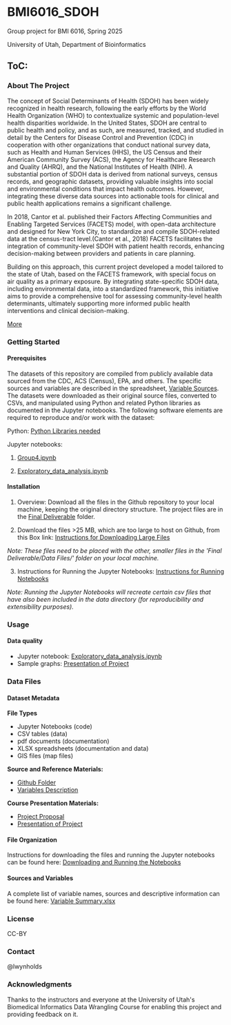 # BMI6016_SDOH

Group project for BMI 6016, Spring 2025

University of Utah, Department of Bioinformatics

## ToC: 

### About The Project 

The concept of Social Determinants of Health (SDOH) has been widely recognized in health research, following the early efforts by the World Health Organization (WHO) to contextualize systemic and population-level health disparities worldwide. In the United States, SDOH are central to public health and policy, and as such, are measured, tracked, and studied in detail by the Centers for Disease Control and Prevention (CDC) in cooperation with other organizations that conduct national survey data, such as Health and Human Services (HHS), the US Census and their American Community Survey (ACS), the Agency for Healthcare Research and Quality (AHRQ), and the National Institutes of Health (NIH). A substantial portion of SDOH data is derived from national surveys, census records, and geographic datasets, providing valuable insights into social and environmental conditions that impact health outcomes. However, integrating these diverse data sources into actionable tools for clinical and public health applications remains a significant challenge. 
 
In 2018, Cantor et al. published their Factors Affecting Communities and Enabling Targeted Services (FACETS) model, with open-data architecture and designed for New York City, to standardize and compile SDOH-related data at the census-tract level.(Cantor et al., 2018) FACETS facilitates the integration of community-level SDOH with patient health records, enhancing decision-making between providers and patients in care planning.  

Building on this approach, this current project developed a model tailored to the state of Utah, based on the FACETS framework, with special focus on air quality as a primary exposure. By integrating state-specific SDOH data, including environmental data, into a standardized framework, this initiative aims to provide a comprehensive tool for assessing community-level health determinants, ultimately supporting more informed public health interventions and clinical decision-making. 

[More](https://github.com/lwynholds/BMI6016_SDOH/blob/main/Group_4_Project_proposal.pdf)

### Getting Started 

#### Prerequisites
The datasets of this repository are compiled from publicly available data sourced from the CDC, ACS (Census), EPA, and others. The specific sources and variables are described in the spreadsheet, [Variable Sources](https://github.com/lwynholds/BMI6016_SDOH/blob/main/Final%20Deliverable/Group4%20Variable%20Summary.xlsx). The datasets were downloaded as their original source files, converted to CSVs, and manipulated using Python and related Python libraries as documented in the Jupyter notebooks.  The following software elements are required to reproduce and/or work with the dataset: 

Python:
[Python Libraries needed](https://github.com/lwynholds/BMI6016_SDOH/blob/main/Final%20Deliverable/Python_Libraries_Used)


Jupyter notebooks:
1. [Group4.ipynb](https://github.com/lwynholds/BMI6016_SDOH/blob/main/Final%20Deliverable/Group4.ipynb)

2. [Exploratory_data_analysis.ipynb](https://github.com/lwynholds/BMI6016_SDOH/blob/main/Final%20Deliverable/Exploratory_data_analysis.ipynb)

#### Installation 

1. Overview:
   Download all the files in the Github repository to your local machine, keeping the original directory structure.  The project files are in the [Final Deliverable](https://github.com/lwynholds/BMI6016_SDOH/tree/main/Final%20Deliverable) folder.
   
2. Download the files >25 MB, which are too large to host on Github, from this Box link: 
[Instructions for Downloading Large Files](https://github.com/lwynholds/BMI6016_SDOH/blob/main/Final%20Deliverable/Data%20Files/z%20To%20retrieve%20large%20data%20files%2C%20DO%20THIS.md)

 *Note: These files need to be placed with the other, smaller files in the 'Final Deliverable/Data Files/' folder on your local machine.*  

3. Instructions for Running the Jupyter Notebooks:
[Instructions for Running Notebooks](https://github.com/lwynholds/BMI6016_SDOH/blob/main/Final%20Deliverable/Assembly_instructions.md)

 *Note: Running the Jupyter Notebooks will recreate certain csv files that have also been included in the data directory (for reproducibility and extensibility purposes).* 

### Usage  

#### Data quality 
- Jupyter notebook:
  [Exploratory_data_analysis.ipynb](https://github.com/lwynholds/BMI6016_SDOH/blob/main/Final%20Deliverable/Exploratory_data_analysis.ipynb)
- Sample graphs:
  [Presentation of Project](https://github.com/lwynholds/BMI6016_SDOH/blob/main/Group%204%20Final%20Slides.pdf)

### Data Files 

#### Dataset Metadata 

**File Types**
- Jupyter Notebooks (code)
- CSV tables (data)
- pdf documents (documentation)
- XLSX spreadsheets (documentation and data)
- GIS files (map files)

**Source and Reference Materials:**
- [Github Folder](https://github.com/lwynholds/BMI6016_SDOH/tree/main/Source%20and%20Reference%20Material)
- [Variables Description](https://github.com/lwynholds/BMI6016_SDOH/blob/main/Final%20Deliverable/Group4%20Variable%20Summary.xlsx)

**Course Presentation Materials:**
- [Project Proposal](https://github.com/lwynholds/BMI6016_SDOH/blob/main/Group_4_Project_proposal.pdf)
- [Presentation of Project](https://github.com/lwynholds/BMI6016_SDOH/blob/main/Group%204%20Final%20Slides.pdf)

#### File Organization
Instructions for downloading the files and running the Jupyter notebooks can be found here:
[Downloading and Running the Notebooks](https://github.com/lwynholds/BMI6016_SDOH/blob/main/Final%20Deliverable/Assembly_instructions.md)

#### Sources and Variables
A complete list of variable names, sources and descriptive information can be found here:
[Variable Summary.xlsx](https://github.com/lwynholds/BMI6016_SDOH/blob/main/Final%20Deliverable/Group4%20Variable%20Summary.xlsx)

### License 
CC-BY

### Contact 
@lwynholds

### Acknowledgments 
Thanks to the instructors and everyone at the University of Utah's Biomedical Informatics Data Wrangling Course for enabling this project and providing feedback on it.
